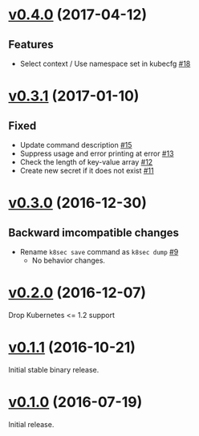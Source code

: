 # [v0.4.0](https://github.com/dtan4/k8sec/releases/tag/v0.4.0) (2017-04-12)

## Features

- Select context / Use namespace set in kubecfg [#18](https://github.com/dtan4/k8sec/pull/18)

# [v0.3.1](https://github.com/dtan4/k8sec/releases/tag/v0.3.1) (2017-01-10)

## Fixed

- Update command description [#15](https://github.com/dtan4/k8sec/pull/15)
- Suppress usage and error printing at error [#13](https://github.com/dtan4/k8sec/pull/13)
- Check the length of key-value array [#12](https://github.com/dtan4/k8sec/pull/12)
- Create new secret if it does not exist [#11](https://github.com/dtan4/k8sec/pull/11)

# [v0.3.0](https://github.com/dtan4/k8sec/releases/tag/v0.3.0) (2016-12-30)

## Backward imcompatible changes

- Rename `k8sec save` command as `k8sec dump` [#9](https://github.com/dtan4/k8sec/pull/9)
  - No behavior changes.

# [v0.2.0](https://github.com/dtan4/k8sec/releases/tag/v0.2.0) (2016-12-07)

Drop Kubernetes <= 1.2 support

# [v0.1.1](https://github.com/dtan4/k8sec/releases/tag/v0.1.1) (2016-10-21)

Initial stable binary release.

# [v0.1.0](https://github.com/dtan4/k8sec/releases/tag/v0.1.0) (2016-07-19)

Initial release.
